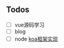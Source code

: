 ## Todos 
- [ ] vue源码学习
- [ ] blog
- [ ] node [koa框架实现](https://cnodejs.org/topic/5abb4dcd5b8d68f72c14732d)
